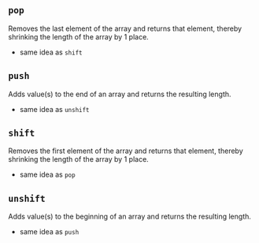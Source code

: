 ## `pop`

Removes the last element of the array and returns that element, thereby shrinking the length of the array by 1 place.
* same idea as `shift`

## `push`
Adds value(s) to the end of an array and returns the resulting length.
* same idea as `unshift`

## `shift`

Removes the first element of the array and returns that element, thereby shrinking the length of the array by 1 place.
* same idea as `pop`

## `unshift`
Adds value(s) to the beginning of an array and returns the resulting length.
* same idea as `push`
